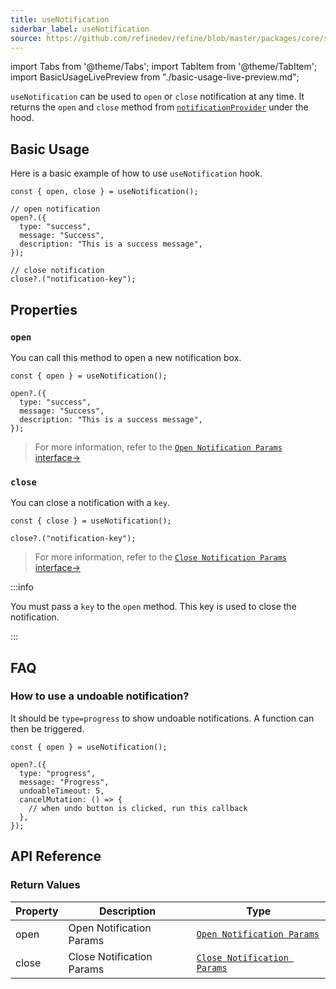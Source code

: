 ```yaml
---
title: useNotification
siderbar_label: useNotification
source: https://github.com/refinedev/refine/blob/master/packages/core/src/hooks/notification/useNotification/index.ts
---
```


import Tabs from '@theme/Tabs';
import TabItem from '@theme/TabItem';
import BasicUsageLivePreview from "./basic-usage-live-preview.md";

`useNotification` can be used to `open` or `close` notification at any time. It returns the `open` and `close` method from [`notificationProvider`](/docs/core/providers/notification-provider) under the hood.

## Basic Usage

Here is a basic example of how to use `useNotification` hook.

```tsx
const { open, close } = useNotification();

// open notification
open?.({
  type: "success",
  message: "Success",
  description: "This is a success message",
});

// close notification
close?.("notification-key");
```

## Properties

### `open`

You can call this method to open a new notification box.

```tsx
const { open } = useNotification();

open?.({
  type: "success",
  message: "Success",
  description: "This is a success message",
});
```

> For more information, refer to the [`Open Notification Params` interface→](/docs/core/interface-references#open-notification-params)

### `close`

You can close a notification with a `key`.

```tsx
const { close } = useNotification();

close?.("notification-key");
```

> For more information, refer to the [`Close Notification Params` interface→](/docs/core/interface-references#close-notification-params)

:::info

You must pass a `key` to the `open` method. This key is used to close the notification.

:::

## FAQ

### How to use a undoable notification?

It should be `type=progress` to show undoable notifications. A function can then be triggered.

```tsx
const { open } = useNotification();

open?.({
  type: "progress",
  message: "Progress",
  undoableTimeout: 5,
  cancelMutation: () => {
    // when undo button is clicked, run this callback
  },
});
```

## API Reference

### Return Values

| Property | Description               | Type                                                                                     |
| -------- | ------------------------- | ---------------------------------------------------------------------------------------- |
| open     | Open Notification Params  | [`Open Notification Params`](/docs/core/interface-references#open-notification-params)   |
| close    | Close Notification Params | [`Close Notification Params`](/docs/core/interface-references#close-notification-params) |
